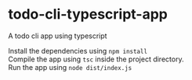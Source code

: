 # todo-cli-typescript-app
A todo cli app using typescript

Install the dependencies using ```npm install```<br>
Compile the app using ```tsc``` inside the project directory.<br>
Run the app using ```node dist/index.js```
